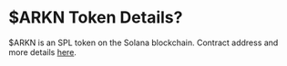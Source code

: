 # $ARKN Token Details?

$ARKN is an SPL token on the Solana blockchain. Contract address and more details [here](https://arkenstone.gold/#tokenomics).

